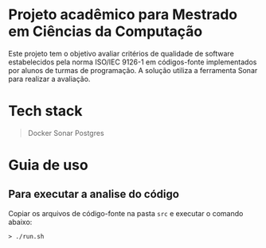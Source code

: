 # Projeto acadêmico para Mestrado em Ciências da Computação

Este projeto tem o objetivo avaliar critérios de qualidade de software estabelecidos pela norma ISO/IEC 9126-1 em códigos-fonte implementados por alunos de turmas de programação. A solução utiliza a ferramenta Sonar para realizar a avaliação.

# Tech stack
> Docker
> Sonar
> Postgres 

# Guia de uso

## Para executar a analise do código

Copiar os arquivos de código-fonte na pasta `src` e executar o comando abaixo:

`> ./run.sh`